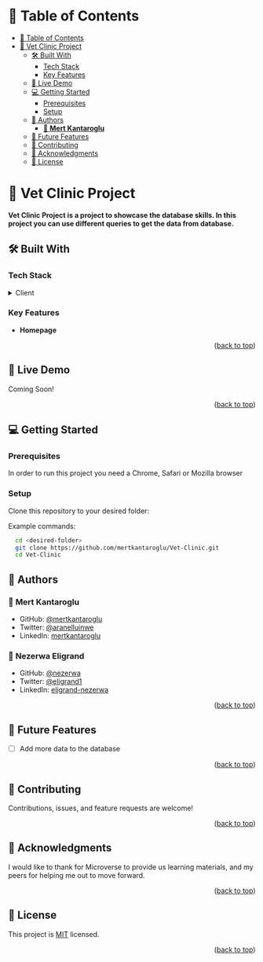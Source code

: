 <a name="readme-top"></a>

# 📗 Table of Contents

- [📗 Table of Contents](#-table-of-contents)
- [📖 Vet Clinic Project ](#-vet-clinic-project-)
  - [🛠 Built With ](#-built-with-)
    - [Tech Stack ](#tech-stack-)
    - [Key Features ](#key-features-)
  - [🚀 Live Demo ](#-live-demo-)
  - [💻 Getting Started ](#-getting-started-)
    - [Prerequisites ](#prerequisites-)
    - [Setup ](#setup-)
  - [👥 Authors ](#-authors-)
    - [👤 **Mert Kantaroglu**](#-mert-kantaroglu)
  - [🔭 Future Features ](#-future-features-)
  - [🤝 Contributing ](#-contributing-)
  - [🙏 Acknowledgments ](#-acknowledgments-)
  - [📝 License ](#-license-)

# 📖 Vet Clinic Project <a name="about-project"></a>

**Vet Clinic Project is a project to showcase the database skills. In this project you can use different queries to get the data from database.**

## 🛠 Built With <a name="built-with"></a>

### Tech Stack <a name="tech-stack"></a>

<details>
  <summary>Client</summary>
  <ul>
    <li>PostgreSQL</li>
  </ul>
</details>

### Key Features <a name="key-features"></a>

- **Homepage**

<p align="right">(<a href="#readme-top">back to top</a>)</p>

## 🚀 Live Demo <a name="live-demo"></a>

Coming Soon!

<p align="right">(<a href="#readme-top">back to top</a>)</p>

## 💻 Getting Started <a name="getting-started"></a>

### Prerequisites <a name="prerequisites"></a>

In order to run this project you need a Chrome, Safari or Mozilla browser

### Setup <a name="setup"></a>

Clone this repository to your desired folder:

Example commands:

```sh
  cd <desired-folder>
  git clone https://github.com/mertkantaroglu/Vet-Clinic.git
  cd Vet-Clinic
```

## 👥 Authors <a name="authors"></a>

### 👤 **Mert Kantaroglu**

- GitHub: [@mertkantaroglu](https://github.com/mertkantaroglu/)
- Twitter: [@aranelluinwe](https://twitter.com/aranelluinwe)
- LinkedIn: [mertkantaroglu](https://www.linkedin.com/in/mert-kantaroglu/)

### 👤 **Nezerwa Eligrand**

- GitHub: [@nezerwa](https://github.com/nezerwa/)
- Twitter: [@eligrand1](https://twitter.com/eligrand1)
- LinkedIn: [eligrand-nezerwa](https://www.linkedin.com/in/eligrand-nezerwa/)

<p align="right">(<a href="#readme-top">back to top</a>)</p>

## 🔭 Future Features <a name="future-features"></a>

- [ ] Add more data to the database

<p align="right">(<a href="#readme-top">back to top</a>)</p>

## 🤝 Contributing <a name="contributing"></a>

Contributions, issues, and feature requests are welcome!

<p align="right">(<a href="#readme-top">back to top</a>)</p>

## 🙏 Acknowledgments <a name="acknowledgements"></a>

I would like to thank for Microverse to provide us learning materials, and my peers for helping me out to move forward.

<p align="right">(<a href="#readme-top">back to top</a>)</p>

## 📝 License <a name="license"></a>

This project is [MIT](LICENSE) licensed.

<p align="right">(<a href="#readme-top">back to top</a>)</p>

